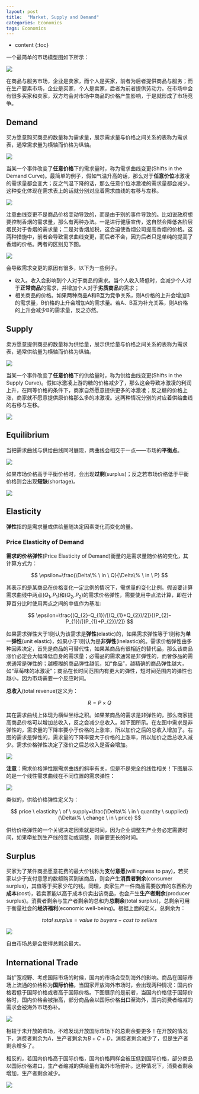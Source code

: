 ```yaml
---
layout: post
title:  "Market, Supply and Demand"
categories: Economics
tags: Economics
---
```


* content
{:toc}

一个最简单的市场模型图如下所示：

![](/img/2019-10-02_20-56-46.bmp)

在商品与服务市场，企业是卖家，而个人是买家，前者为后者提供商品与服务；而在生产要素市场，企业是买家，个人是卖家，后者为前者提供劳动力。在市场中会有很多买家和卖家，双方均会对市场中商品的价格产生影响，于是就形成了市场竞争。

## Demand

买方愿意购买商品的数量称为需求量，展示需求量与价格之间关系的表称为需求表，通常需求量为横轴而价格为纵轴。

![](/img/2019-10-02_21-11-43.bmp)

当某一个事件改变了**任意价格**下的需求量时，称为需求曲线变更(Shifts in the Demand Curve)。最简单的例子，假如气温升高的话，那么对于**任意价位**冰激凌的需求量都会变大；反之气温下降的话，那么任意价位冰激凌的需求量都会减少。这种变化体现在需求表上的话就分别对应着需求曲线的右移与左移。

![](/img/2019-10-02_21-23-22.bmp)

注意曲线变更不是商品价格变动导致的，而是由于别的事件导致的。比如说政府想要控制香烟的需求量，那么有两种办法。一是进行健康宣传，这自然会降低各阶层烟民对于香烟的需求量；二是对香烟加税，这会迫使香烟公司提高香烟的价格。这两种措施中，前者会导致需求曲线变更，而后者不会，因为后者只是单纯的提高了香烟的价格。两者的区别见下图。

![](/img/2019-10-02_21-39-40.bmp)

会导致需求变更的原因有很多，以下为一些例子。

- 收入。收入会影响到个人对于商品的需求。当个人收入降低时，会减少个人对于**正常商品**的需求，并增加个人对于**劣质商品**的需求；
- 相关商品的价格。如果两种商品A和B互为竞争关系，则A价格的上升会增加B的需求量，B价格的上升会增加A的需求量。若A、B互为补充关系，则A价格的上升会减少B的需求量，反之亦然。

## Supply

卖方愿意提供商品的数量称为供给量，展示供给量与价格之间关系的表称为需求表，通常供给量为横轴而价格为纵轴。

![](/img/2019-10-02_21-49-58.bmp)

当某一个事件改变了**任意价格**下的供给量时，称为供给曲线变更(Shifts in the Supply Curve)。假如冰激凌上游的糖的价格减少了，那么这会导致冰激凌的利润上升，在同等价格的条件下，商家自然愿意提供更多的冰激凌；反之糖的价格上涨，商家就不愿意提供原价格那么多的冰激凌。这两种情况分别的对应着供给曲线的右移与左移。

![](/img/2019-10-02_21-51-49.bmp)

## Equilibrium

当把需求曲线与供给曲线同时展现，两曲线会相交于一点——市场的**平衡点**。

![](/img/2019-10-02_22-21-18.bmp)

如果市场价格高于平衡价格时，会出现**过剩**(surplus)；反之若市场价格低于平衡价格则会出现**短缺**(shortage)。

![](/img/2019-10-03_12-55-49.bmp)

## Elasticity

**弹性**指的是需求量或供给量随决定因素变化而变化的量。

### Price Elasticity of Demand

**需求的价格弹性**(Price Elasticity of Demand)衡量的是需求量随价格的变化，其计算方式为：

$$
\epsilon=\frac{\Delta\% \ in \ Q}{\Delta\% \ in \ P}
$$

其表示的是某商品在价格变化一定比例的情况下，需求量的变化比例。假设要计算需求曲线中两点$(Q_{1},P_{1})$和$(Q_{2},P_{2})$的需求价格弹性，需要使用中点法计算，即在计算百分比时使用两点之间的中值作为基准:

$$
\epsilon=\frac{(Q_{2}-Q_{1})/[(Q_{1}+Q_{2})/2]}{(P_{2}-P_{1})/[(P_{1}+P_{2})/2]}
$$

如果需求弹性大于$1$则认为该需求是**弹性**(elastic)的，如果需求弹性等于1则称为**单一弹性**(unit elastic)，如果小于$1$则认为是**非弹性**(inelastic)的。需求价格弹性由多种因素决定，首先是商品的可替代性，如果某商品有很相近的替代品，那么该商品涨价必定会大幅降低自身的需求量；必需品的需求通常是非弹性的，而奢侈品的需求通常是弹性的；越模糊的商品弹性越低，如“食品”，越精确的商品弹性越大，如“草莓味的冰激凌”；商品在长时间范围内有更大的弹性，短时间范围内的弹性也越小，因为市场需要一个反应时间。

**总收入**(total revenue)定义为：

$$
R=P\times{Q}
$$

其在需求曲线上体现为横纵坐标之积。如果某商品的需求是非弹性的，那么商家提高商品价格可以增加总收入，反之会减少总收入。如下图所示。在左图中需求是非弹性的，需求量的下降率要小于价格的上涨率，所以加价之后的总收入增加了。右图的需求是弹性的，需求量的下降率要大于价格的上涨率，所以加价之后总收入减少。需求价格弹性决定了涨价之后总收入是否会增加。

![](/img/2019-10-03_15-53-49.bmp)

**注意**：需求价格弹性跟需求曲线的斜率有关，但是不是完全的线性相关！下图展示的是一个线性需求曲线在不同位置的需求弹性：

![](/img/2019-10-03_18-33-20.bmp)

类似的，供给价格弹性定义为：

$$
price \ elasticity \ of \ supply=\frac{\Delta\% \ in \ quantity \ supplied}{\Delta\% \ change \ in \ price}
$$

供给价格弹性的一个关键决定因素就是时间，因为企业调整生产业务必定需要时间，如果牵扯到生产线的变动或调整，则需要更长的时间。

## Surplus

买家为了某件商品愿意花费的最大价钱称为**支付意愿**(willingness to pay)，若买家以少于支付意愿的数额购买到该商品，则会产生**消费者剩余**(consumer surplus)，其值等于买家少花的钱。同理，卖家生产一件商品需要放弃的东西称为**成本**(cost)，若卖家能以高于成本价卖出该商品，也会产生**生产者剩余**(producer surplus)。消费者剩余与生产者剩余的总和为**总剩余**(total surplus)，总剩余可用于衡量社会的**经济福利**(economic well-being)。根据上面的定义，总剩余为：

$$
total \ surplus=value \ to \ buyers-cost \ to \ sellers
$$

![](/img/2019-10-05_20-31-29.bmp)

自由市场总是会使得总剩余最大。

## International Trade

当扩宽视野、考虑国际市场的时候，国内的市场会受到海外的影响。商品在国际市场上流通的价格称为**国际价格**，当国家开放海外市场时，会出现两种情况：国内价格若低于国际价格或者高于国际价格。下图展示的是前者，当国内价格低于国际价格时，国内价格会被抬高，部分商品会以国际价格**出口**至海外，国内消费者缩减的需求会被海外市场弥补。

![](/img/2019-10-11_20-36-57.bmp)

相较于未开放的市场，不难发现开放国际市场下的总剩余要更多！在开放的情况下，消费者剩余为$A$，生产者剩余为$B+C+D$，消费者剩余减少了，但是生产者剩余增多了。

相反的，若国内价格高于国际价格，国内价格同样会被压低到国际价格，部分商品以国际价格进口，生产者缩减的供给量有海外市场弥补。这种情况下，消费者剩余增加，生产者剩余减少。

![](/img/2019-10-11_20-48-21.bmp)

